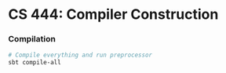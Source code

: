 CS 444: Compiler Construction
=====

### Compilation
```bash
# Compile everything and run preprocessor
sbt compile-all
```
